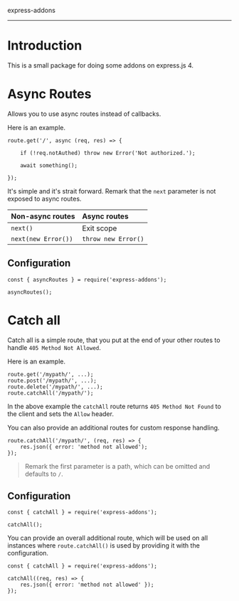 express-addons

----

# Introduction

This is a small package for doing some addons on express.js 4.

# Async Routes

Allows you to use async routes instead of callbacks.

Here is an example.

    route.get('/', async (req, res) => {
        
        if (!req.notAuthed) throw new Error('Not authorized.');
        
        await something();
        
    });

It's simple and it's strait forward. Remark that the `next` parameter is not exposed to async routes.

| Non-async routes | Async routes |
|:-----------|:-----|
| `next()` | Exit scope |
| `next(new Error())` | `throw new Error()` |

## Configuration

    const { asyncRoutes } = require('express-addons');
    
    asyncRoutes();

# Catch all

Catch all is a simple route, that you put at the end of your other routes to handle `405 Method Not Allowed`.

Here is an example.

    route.get('/mypath/', ...);
    route.post('/mypath/', ...);
    route.delete('/mypath/', ...);
    route.catchAll('/mypath/');

In the above example the `catchAll` route returns `405 Method Not Found` to the client and sets the `Allow` header.

You can also provide an additional routes for custom response handling.

    route.catchAll('/mypath/', (req, res) => {
        res.json({ error: 'method not allowed');
    });

> Remark the first parameter is a path, which can be omitted and defaults to `/`.

## Configuration

    const { catchAll } = require('express-addons');
    
    catchAll();

You can provide an overall additional route, which will be used on all instances where `route.catchAll()` is used by providing it with the configuration.

    const { catchAll } = require('express-addons');
    
    catchAll((req, res) => {
        res.json({ error: 'method not allowed' });
    });

